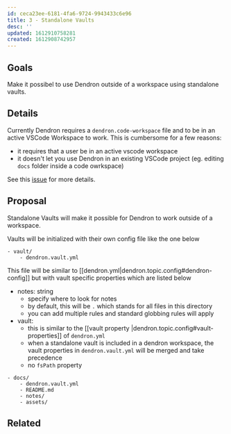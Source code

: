 ```yaml
---
id: ceca23ee-6181-4fa6-9724-9943433c6e96
title: 3 - Standalone Vaults
desc: ''
updated: 1612910758281
created: 1612908742957
---
```


## Goals

Make it possibel to use Dendron outside of a workspace using standalone vaults.

## Details

Currently Dendron requires a `dendron.code-workspace` file and to be in an active VSCode Workspace to work. This is cumbersome for a few reasons:
- it requires that a user be in an active vscode workspace
- it doesn't let you use Dendron in an existing VSCode project (eg. editing `docs` folder inside a code owrkspace)

See this [issue](https://github.com/dendronhq/dendron/issues/402) for more details.

## Proposal

Standalone Vaults will make it possible for Dendron to work outside of a workspace. 

Vaults will be initialized with their own config file like the one below

```
- vault/
    - dendron.vault.yml
```

This file will be similar to [[dendron.yml|dendron.topic.config#dendron-config]] but with vault specific properties which are listed below

- notes: string
    - specify where to look for notes
    - by default, this will be `.` which stands for all files in this directory 
    - you can add multiple rules and standard globbing rules will apply
- vault:
    - this is similar to the [[vault property |dendron.topic.config#vault-properties]] of `dendron.yml`
    - when a standalone vault is included in a dendron workspace, the vault properties in `dendron.vault.yml` will be merged and take precedence
    - no `fsPath` property 


```
- docs/
    - dendron.vault.yml
    - README.md
    - notes/
    - assets/
```



## Related
